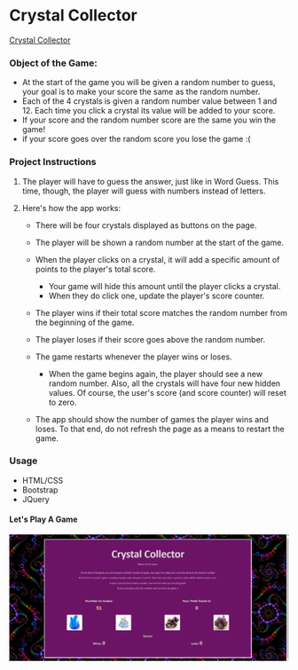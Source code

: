 # Crystal Collector

[Crystal Collector](https://2mlcmonkeys.github.io/unit-4-game/)

### Object of the Game:
- At the start of the game you will be given a random number to guess, your goal is to make your score the same as the random number.
- Each of the 4 crystals is given a random number value between 1 and 12. Each time you click a crystal its value will be added to your score.
- If your score and the random number score are the same you win the game!
- if your score goes over the random score you lose the game :(

### Project Instructions

1. The player will have to guess the answer, just like in Word Guess. This time, though, the player will guess with numbers instead of letters. 

2. Here's how the app works:

   * There will be four crystals displayed as buttons on the page.

   * The player will be shown a random number at the start of the game.

   * When the player clicks on a crystal, it will add a specific amount of points to the player's total score. 

     * Your game will hide this amount until the player clicks a crystal.
     * When they do click one, update the player's score counter.

   * The player wins if their total score matches the random number from the beginning of the game.

   * The player loses if their score goes above the random number.

   * The game restarts whenever the player wins or loses.

     * When the game begins again, the player should see a new random number. Also, all the crystals will have four new hidden values. Of course, the user's score (and score counter) will reset to zero.

   * The app should show the number of games the player wins and loses. To that end, do not refresh the page as a means to restart the game.

### Usage
- HTML/CSS
- Bootstrap
- JQuery

#### Let's Play A Game
![Game](/assets/images/screen.png)